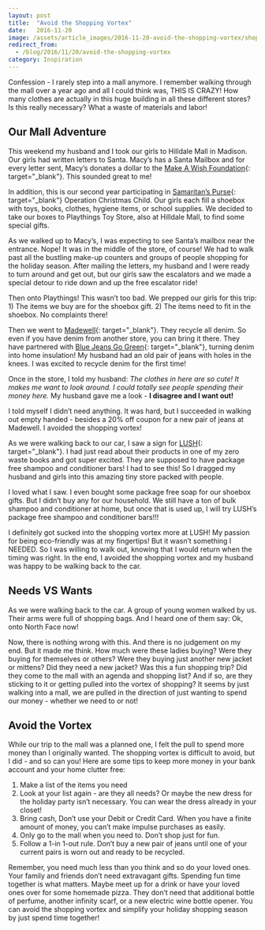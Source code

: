 ```yaml
---
layout: post
title:  "Avoid the Shopping Vortex"
date:   2016-11-20
image: /assets/article_images/2016-11-20-avoid-the-shopping-vortex/shopping-mall.jpg
redirect_from:
  - /blog/2016/11/20/avoid-the-shopping-vortex
category: Inspiration
---
```


Confession - I rarely step into a mall anymore. I remember walking through the mall over a year ago and all I could think was, THIS IS CRAZY! How many clothes are actually in this huge building in all these different stores? Is this really necessary? What a waste of materials and labor!

## Our Mall Adventure

This weekend my husband and I took our girls to Hilldale Mall in Madison. Our girls had written letters to Santa. Macy’s has a Santa Mailbox and for every letter sent, Macy’s donates a dollar to the [Make A Wish Foundation](http://wish.org/){: target="_blank"}. This sounded great to me!

In addition, this is our second year participating in [Samaritan’s Purse](https://www.samaritanspurse.org/){: target="_blank"} Operation Christmas Child. Our girls each fill a shoebox with toys, books, clothes, hygiene items, or school supplies. We decided to take our boxes to Playthings Toy Store, also at Hilldale Mall, to find some special gifts.

As we walked up to Macy’s, I was expecting to see Santa’s mailbox near the entrance. Nope! It was in the middle of the store, of course! We had to walk past all the bustling make-up counters and groups of people shopping for the holiday season. After mailing the letters, my husband and I were ready to turn around and get out, but our girls saw the escalators and we made a special detour to ride down and up the free escalator ride!

Then onto Playthings! This wasn’t too bad. We prepped our girls for this trip: 1) The items we buy are for the shoebox gift. 2) The items need to fit in the shoebox. No complaints there!

Then we went to [Madewell](https://www.madewell.com/){: target="_blank"}. They recycle all denim. So even if you have denim from another store, you can bring it there. They have partnered with [Blue Jeans Go Green](http://bluejeansgogreen.org/){: target="_blank"}, turning denim into home insulation! My husband had an old pair of jeans with holes in the knees. I was excited to recycle denim for the first time!

Once in the store, I told my husband: _The clothes in here are so cute! It makes me want to look around. I could totally see people spending their money here._ My husband gave me a look - __I disagree and I want out!__

I told myself I didn’t need anything. It was hard, but I succeeded in walking out empty handed - besides a 20% off coupon for a new pair of jeans at Madewell. I avoided the shopping vortex!

As we were walking back to our car, I saw a sign for [LUSH](http://www.lushusa.com/){: target="_blank"}. I had just read about their products in one of my zero waste books and got super excited. They are supposed to have package free shampoo and conditioner bars! I had to see this! So I dragged my husband and girls into this amazing tiny store packed with people.

I loved what I saw. I even bought some package free soap for our shoebox gifts. But I didn’t buy any for our household. We still have a ton of bulk shampoo and conditioner at home, but once that is used up, I will try LUSH’s package free shampoo and conditioner bars!!!

I definitely got sucked into the shopping vortex more at LUSH! My passion for being eco-friendly was at my fingertips! But it wasn’t something I NEEDED. So I was willing to walk out, knowing that I would return when the timing was right. In the end, I avoided the shopping vortex and my husband was happy to be walking back to the car.

## Needs VS Wants

As we were walking back to the car. A group of young women walked by us. Their arms were full of shopping bags. And I heard one of them say: Ok, onto North Face now!

Now, there is nothing wrong with this. And there is no judgement on my end. But it made me think. How much were these ladies buying? Were they buying for themselves or others? Were they buying just another new jacket or mittens? Did they need a new jacket? Was this a fun shopping trip? Did they come to the mall with an agenda and shopping list? And if so, are they sticking to it or getting pulled into the vortex of shopping? It seems by just walking into a mall, we are pulled in the direction of just wanting to spend our money - whether we need to or not!

## Avoid the Vortex

While our trip to the mall was a planned one, I felt the pull to spend more money than I originally wanted. The shopping vortex is difficult to avoid, but I did - and so can you! Here are some tips to keep more money in your bank account and your home clutter free:

1. Make a list of the items you need
2. Look at your list again - are they all needs? Or maybe the new dress for the holiday party isn’t necessary. You can wear the dress already in your closet!
3. Bring cash, Don’t use your Debit or Credit Card. When you have a finite amount of money, you can’t make impulse purchases as easily.
4. Only go to the mall when you need to. Don’t shop just for fun.
5. Follow a 1-in 1-out rule. Don’t buy a new pair of jeans until one of your current pairs is worn out and ready to be recycled.

Remember, you need much less than you think and so do your loved ones. Your family and friends don’t need extravagant gifts. Spending fun time together is what matters. Maybe meet up for a drink or have your loved ones over for some homemade pizza. They don’t need that additional bottle of perfume, another infinity scarf, or a new electric wine bottle opener. You can avoid the shopping vortex and simplify your holiday shopping season by just spend time together!
